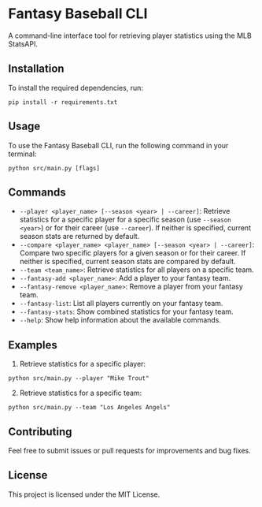 # Fantasy Baseball CLI

A command-line interface tool for retrieving player statistics using the MLB StatsAPI.

## Installation

To install the required dependencies, run:

```
pip install -r requirements.txt
```

## Usage

To use the Fantasy Baseball CLI, run the following command in your terminal:

```
python src/main.py [flags]
```

## Commands

- `--player <player_name> [--season <year> | --career]`: Retrieve statistics for a specific player for a specific season (use `--season <year>`) or for their career (use `--career`). If neither is specified, current season stats are returned by default.
- `--compare <player_name> <player_name> [--season <year> | --career]`: Compare two specific players for a given season or for their career. If neither is specified, current season stats are compared by default.
- `--team <team_name>`: Retrieve statistics for all players on a specific team.
- `--fantasy-add <player_name>`: Add a player to your fantasy team.
- `--fantasy-remove <player_name>`: Remove a player from your fantasy team.
- `--fantasy-list`: List all players currently on your fantasy team.
- `--fantasy-stats`: Show combined statistics for your fantasy team.
- `--help`: Show help information about the available commands.

## Examples

1. Retrieve statistics for a specific player:

```
python src/main.py --player "Mike Trout"
```

2. Retrieve statistics for a specific team:

```
python src/main.py --team "Los Angeles Angels"
```

## Contributing

Feel free to submit issues or pull requests for improvements and bug fixes.

## License

This project is licensed under the MIT License.